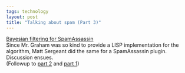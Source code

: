 ```yaml
---
tags: technology
layout: post
title: "Talking about spam (Part 3)"
---
```




<a href="http://sourceforge.net/mailarchive/forum.php?thread_id=973023&forum_id=1981">Bayesian filtering for SpamAssassin</a><br>
Since Mr. Graham was so kind to provide a LISP implementation for the algorithm, Matt Sergeant did the same for a SpamAssassin plugin. Discussion ensues.<br>
(Followup to <a href="/2002/08/18/talking_about_spam_part_2.html">part 2</a> and <a href="/2002/08/16/talking_about_spam.html">part 1</a>)


